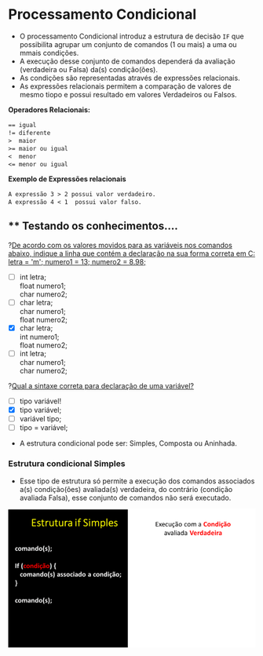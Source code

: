 # Processamento Condicional
+ O processamento Condicional introduz a estrutura de decisão ```IF``` que possibilita agrupar um conjunto de comandos (1 ou mais) a uma ou mmais condições.
+ A execução desse conjunto de comandos dependerá da avaliação (verdadeira ou Falsa) da(s) condição(ões).
+ As condições são representadas através de expressões relacionais. 
+ As expressões relacionais permitem a comparação de valores de mesmo tiopo e possui resultado em valores Verdadeiros ou Falsos. 

**Operadores Relacionais:**
```
== igual
!= diferente
>  maior
>= maior ou igual
<  menor
<= menor ou igual
```
**Exemplo de Expressões relacionais**
```
A expressão 3 > 2 possui valor verdadeiro. 
A expressão 4 < 1  possui valor falso.
```
** Testando os conhecimentos....
-------
?[De acordo com os valores movidos para as variáveis nos comandos abaixo, indique a linha que contém a declaração na sua forma correta em C: letra = 'm'; numero1 = 13;   numero2 = 8.98;](single)
-[ ] int letra;<br/> float numero1; <br/>char numero2; 
-[ ] char letra;<br/> char numero1;<br/> float numero2;
-[x] char letra;<br/> int numero1;<br/> float numero2;
-[ ] int letra;<br/> char numero1;<br/> char numero2;   

?[Qual a sintaxe correta para declaração de uma variável?](single)
-[ ] tipo variável!
-[x] tipo variável;
-[ ] variável tipo;
-[ ] tipo = variável;

+ A estrutura condicional pode ser: Simples, Composta ou Aninhada.

### Estrutura condicional Simples
+ Esse tipo de estrutura só permite a execução dos comandos associados a(s) condição(ões) avaliada(s) verdadeira, do contrário (condição avaliada Falsa), esse conjunto de comandos não será executado.

![programa](/markdowns/gif_IF_Simples.gif)
